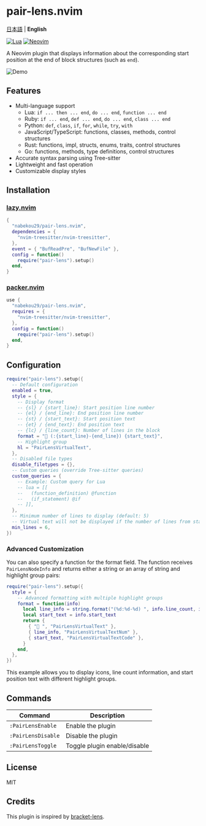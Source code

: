 # pair-lens.nvim

[日本語](README.ja.md) | **English**

[![Lua](https://img.shields.io/badge/Lua-blue.svg?style=for-the-badge&logo=lua)](http://www.lua.org)
[![Neovim](https://img.shields.io/badge/Neovim%200.8+-green.svg?style=for-the-badge&logo=neovim)](https://neovim.io)

A Neovim plugin that displays information about the corresponding start position at the end of block structures (such as `end`).

![Demo](./demo.gif)

## Features

- Multi-language support
  - Lua: `if ... then ... end`, `do ... end`, `function ... end`
  - Ruby: `if ... end`, `def ... end`, `do ... end`, `class ... end`
  - Python: `def`, `class`, `if`, `for`, `while`, `try`, `with`
  - JavaScript/TypeScript: functions, classes, methods, control structures
  - Rust: functions, impl, structs, enums, traits, control structures
  - Go: functions, methods, type definitions, control structures
- Accurate syntax parsing using Tree-sitter
- Lightweight and fast operation
- Customizable display styles

## Installation

### [lazy.nvim](https://github.com/folke/lazy.nvim)

```lua
{
  "nabekou29/pair-lens.nvim",
  dependencies = {
    "nvim-treesitter/nvim-treesitter",
  },
  event = { "BufReadPre", "BufNewFile" },
  config = function()
    require("pair-lens").setup()
  end,
}
```

### [packer.nvim](https://github.com/wbthomason/packer.nvim)

```lua
use {
  "nabekou29/pair-lens.nvim",
  requires = {
    "nvim-treesitter/nvim-treesitter",
  },
  config = function()
    require("pair-lens").setup()
  end,
}
```

## Configuration

```lua
require("pair-lens").setup({
  -- Default configuration
  enabled = true,
  style = {
    -- Display format
    -- {sl} / {start_line}: Start position line number
    -- {el} / {end_line}: End position line number
    -- {st} / {start_text}: Start position text
    -- {et} / {end_text}: End position text
    -- {lc} / {line_count}: Number of lines in the block
    format = "󰶢 (:{start_line}-{end_line}) {start_text}",
    -- Highlight group
    hl = "PairLensVirtualText",
  },
  -- Disabled file types
  disable_filetypes = {},
  -- Custom queries (override Tree-sitter queries)
  custom_queries = {
    -- Example: Custom query for Lua
    -- lua = [[
    --   (function_definition) @function
    --   (if_statement) @if
    -- ]],
  },
  -- Minimum number of lines to display (default: 5)
  -- Virtual text will not be displayed if the number of lines from start to end is less than this value
  min_lines = 6,
})
```

### Advanced Customization

You can also specify a function for the format field. The function receives `PairLensNodeInfo` and returns either a string or an array of string and highlight group pairs:

```lua
require("pair-lens").setup({
  style = {
    -- Advanced formatting with multiple highlight groups
    format = function(info)
      local line_info = string.format("(%d:%d-%d) ", info.line_count, info.start_line, info.end_line)
      local start_text = info.start_text
      return {
        { "󰶢 ", "PairLensVirtualText" },
        { line_info, "PairLensVirtualTextNum" },
        { start_text, "PairLensVirtualTextCode" },
      }
    end,
  },
})
```

This example allows you to display icons, line count information, and start position text with different highlight groups.

## Commands

| Command            | Description                    |
| ------------------ | ------------------------------ |
| `:PairLensEnable`  | Enable the plugin             |
| `:PairLensDisable` | Disable the plugin            |
| `:PairLensToggle`  | Toggle plugin enable/disable  |

## License

MIT

## Credits

This plugin is inspired by [bracket-lens](https://github.com/wraith13/bracket-lens-vscode).